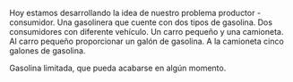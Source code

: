 Hoy estamos desarrollando la idea de nuestro problema productor - consumidor.
Una gasolinera que cuente con dos tipos de gasolina.
Dos consumidores con diferente vehículo.
Un carro pequeño y una camioneta.
Al carro pequeño proporcionar un galón de gasolina.
A la camioneta cinco galones de gasolina.

Gasolina limitada, que pueda acabarse en algún momento.
